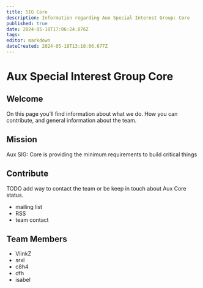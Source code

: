 ```yaml
---
title: SIG Core
description: Information regarding Aux Special Interest Group: Core
published: true
date: 2024-05-18T17:06:24.876Z
tags: 
editor: markdown
dateCreated: 2024-05-18T13:18:06.677Z
---
```


# Aux Special Interest Group Core
## Welcome
On this page you'll find information about what we do. How you can contribute, and general information about the team.

## Mission
Aux SIG: Core is providing the minimum requirements to build critical things

## Contribute
TODO add way to contact the team or be keep in touch about Aux Core status.
- mailing list
- RSS
- team contact

## Team Members
- VlinkZ
- srxl
- c8h4
- dfh
- isabel